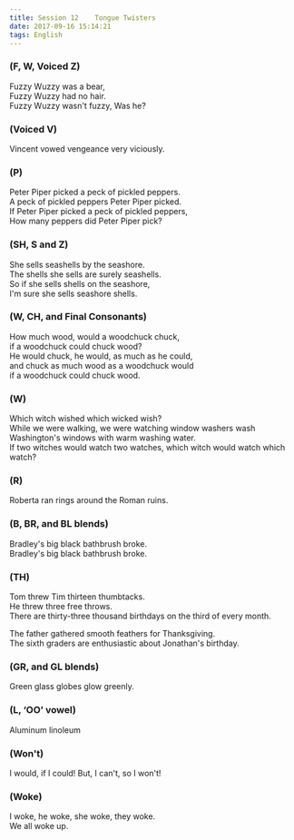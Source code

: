 ```yaml
---
title: Session 12    Tongue Twisters
date: 2017-09-16 15:14:21
tags: English
---
```

### (F, W, Voiced Z)
Fuzzy Wuzzy was a bear,  
Fuzzy Wuzzy had no hair.   
Fuzzy Wuzzy wasn't fuzzy, Was he? 

### (Voiced V) 
Vincent vowed vengeance very viciously.

### (P) 
Peter Piper picked a peck of pickled peppers.   
A peck of pickled peppers Peter Piper picked.    
If Peter Piper picked a peck of pickled peppers,   
How many peppers did Peter Piper pick?

### (SH, S and Z)
She sells seashells by the seashore.  
The shells she sells are surely seashells.  
So if she sells shells on the seashore,  
I'm sure she sells seashore shells.

### (W, CH, and Final Consonants)
How much wood, would a woodchuck chuck,   
if a woodchuck could chuck wood?   
He would chuck, he would, as much as he could,   
and chuck as much wood as a woodchuck would  
if a woodchuck could chuck wood.

### (W)
Which witch wished which wicked wish?  
While we were walking, we were watching window washers wash  
Washington's windows with warm washing water.  
If two witches would watch two watches, which witch would watch which watch?  

### (R)
Roberta ran rings around the Roman ruins. 

### (B, BR, and BL blends)
Bradley's big black bathbrush broke.  
Bradley's big black bathbrush broke.

### (TH)
Tom threw Tim thirteen thumbtacks.   
He threw three free throws.  
There are thirty-three thousand birthdays on the third of every month.

The father gathered smooth feathers for Thanksgiving.  
The sixth graders are enthusiastic about Jonathan's birthday.

### (GR, and GL blends)
Green glass globes glow greenly.

### (L, ‘OO’ vowel)
Aluminum linoleum

### (Won't)
I would, if I could! But, I can't, so I won't!

### (Woke)
I woke, he woke, she woke, they woke.   
We all woke up.
